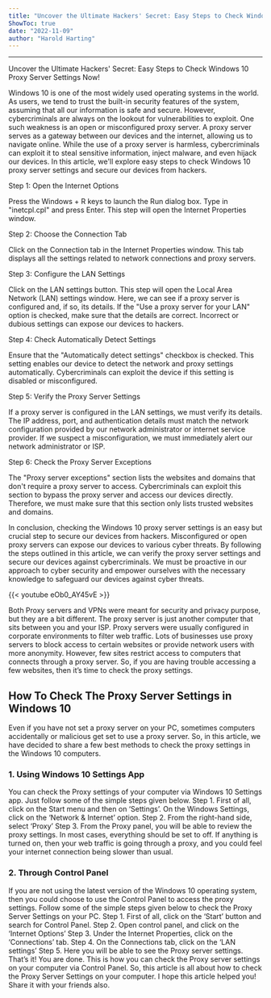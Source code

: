 ```yaml
---
title: "Uncover the Ultimate Hackers' Secret: Easy Steps to Check Windows 10 Proxy Server Settings Now!"
ShowToc: true 
date: "2022-11-09"
author: "Harold Harting"
---
```

*****
Uncover the Ultimate Hackers' Secret: Easy Steps to Check Windows 10 Proxy Server Settings Now!

Windows 10 is one of the most widely used operating systems in the world. As users, we tend to trust the built-in security features of the system, assuming that all our information is safe and secure. However, cybercriminals are always on the lookout for vulnerabilities to exploit. One such weakness is an open or misconfigured proxy server. A proxy server serves as a gateway between our devices and the internet, allowing us to navigate online. While the use of a proxy server is harmless, cybercriminals can exploit it to steal sensitive information, inject malware, and even hijack our devices. In this article, we'll explore easy steps to check Windows 10 proxy server settings and secure our devices from hackers.

Step 1: Open the Internet Options

Press the Windows + R keys to launch the Run dialog box. Type in "inetcpl.cpl" and press Enter. This step will open the Internet Properties window.

Step 2: Choose the Connection Tab

Click on the Connection tab in the Internet Properties window. This tab displays all the settings related to network connections and proxy servers.

Step 3: Configure the LAN Settings

Click on the LAN settings button. This step will open the Local Area Network (LAN) settings window. Here, we can see if a proxy server is configured and, if so, its details. If the "Use a proxy server for your LAN" option is checked, make sure that the details are correct. Incorrect or dubious settings can expose our devices to hackers.

Step 4: Check Automatically Detect Settings

Ensure that the "Automatically detect settings" checkbox is checked. This setting enables our device to detect the network and proxy settings automatically. Cybercriminals can exploit the device if this setting is disabled or misconfigured.

Step 5: Verify the Proxy Server Settings

If a proxy server is configured in the LAN settings, we must verify its details. The IP address, port, and authentication details must match the network configuration provided by our network administrator or internet service provider. If we suspect a misconfiguration, we must immediately alert our network administrator or ISP.

Step 6: Check the Proxy Server Exceptions

The "Proxy server exceptions" section lists the websites and domains that don't require a proxy server to access. Cybercriminals can exploit this section to bypass the proxy server and access our devices directly. Therefore, we must make sure that this section only lists trusted websites and domains.

In conclusion, checking the Windows 10 proxy server settings is an easy but crucial step to secure our devices from hackers. Misconfigured or open proxy servers can expose our devices to various cyber threats. By following the steps outlined in this article, we can verify the proxy server settings and secure our devices against cybercriminals. We must be proactive in our approach to cyber security and empower ourselves with the necessary knowledge to safeguard our devices against cyber threats.

{{< youtube eOb0_AY45vE >}} 



Both Proxy servers and VPNs were meant for security and privacy purpose, but they are a bit different. The proxy server is just another computer that sits between you and your ISP. Proxy servers were usually configured in corporate environments to filter web traffic.
Lots of businesses use proxy servers to block access to certain websites or provide network users with more anonymity. However, few sites restrict access to computers that connects through a proxy server. So, if you are having trouble accessing a few websites, then it’s time to check the proxy settings.

 
## How To Check The Proxy Server Settings in Windows 10


Even if you have not set a proxy server on your PC, sometimes computers accidentally or malicious get set to use a proxy server. So, in this article, we have decided to share a few best methods to check the proxy settings in the Windows 10 computers.

 
### 1. Using Windows 10 Settings App


You can check the Proxy settings of your computer via Windows 10 Settings app. Just follow some of the simple steps given below.
Step 1. First of all, click on the Start menu and then on ‘Settings’. On the Windows Settings, click on the ‘Network & Internet’ option.
Step 2. From the right-hand side, select ‘Proxy’
Step 3. From the Proxy panel, you will be able to review the proxy settings. In most cases, everything should be set to off.
If anything is turned on, then your web traffic is going through a proxy, and you could feel your internet connection being slower than usual.

 
### 2. Through Control Panel


If you are not using the latest version of the Windows 10 operating system, then you could choose to use the Control Panel to access the proxy settings. Follow some of the simple steps given below to check the Proxy Server Settings on your PC.
Step 1. First of all, click on the ‘Start’ button and search for Control Panel.
Step 2. Open control panel, and click on the ‘Internet Options’
Step 3. Under the Internet Properties, click on the ‘Connections’ tab.
Step 4. On the Connections tab, click on the ‘LAN settings’
Step 5. Here you will be able to see the Proxy server settings.
That’s it! You are done. This is how you can check the Proxy server settings on your computer via Control Panel.
So, this article is all about how to check the Proxy Server Settings on your computer. I hope this article helped you! Share it with your friends also.




